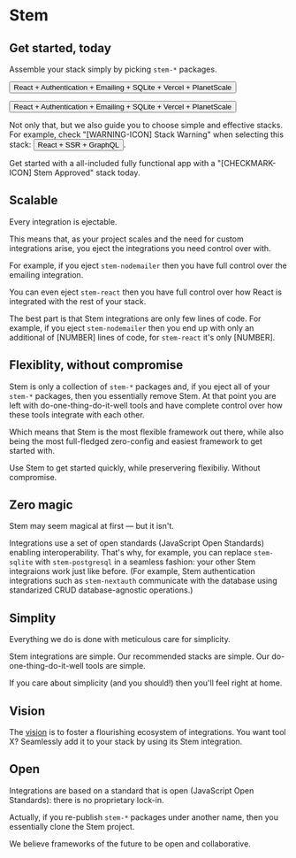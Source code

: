 # Stem

## Get started, today

Assemble your stack simply by picking `stem-*` packages.

<button>React + Authentication + Emailing + SQLite + Vercel + PlanetScale</button>

<button>React + Authentication + Emailing + SQLite + Vercel + PlanetScale</button>

Not only that, but we also guide you to choose simple and effective stacks. For example, check "[WARNING-ICON] Stack Warning" when selecting this stack: <button>React + SSR + GraphQL</button>.

Get started with a all-included fully functional app with a "[CHECKMARK-ICON] Stem Approved" stack today.


## Scalable

Every integration is ejectable.

This means that, as your project scales and the need for custom integrations arise, you eject the integrations you need control over with.

For example, if you eject `stem-nodemailer` then you have full control over the emailing integration.

You can even eject `stem-react` then you have full control over how React is integrated with the rest of your stack.

The best part is that Stem integrations are only few lines of code. For example, if you eject `stem-nodemailer` then you end up with only an additional of [NUMBER] lines of code, for `stem-react` it's only [NUMBER].


## Flexiblity, without compromise

Stem is only a collection of `stem-*` packages and, if you eject all of your `stem-*` packages, then you essentially remove Stem. At that point you are left with do-one-thing-do-it-well tools and have complete control over how these tools integrate with each other.

Which means that Stem is the most flexible framework out there, while also being the most full-fledged zero-config and easiest framework to get started with.

Use Stem to get started quickly, while preservering flexibiliy. Without compromise.


## Zero magic

Stem may seem magical at first &mdash; but it isn't.

Integrations use a set of open standards (JavaScript Open Standards) enabling interoperability. That's why, for example, you can replace `stem-sqlite` with `stem-postgresql` in a seamless fashion: your other Stem integraions work just like before. (For example, Stem authentication integrations such as `stem-nextauth` communicate with the database using standarized CRUD database-agnostic operations.)



## Simplity

Everything we do is done with meticulous care for simplicity.

Stem integrations are simple. Our recommended stacks are simple. Our do-one-thing-do-it-well tools are simple.

If you care about simplicity (and you should!) then you'll feel right at home.


## Vision

The [vision]() is to foster a flourishing ecosystem of integrations. You want tool X? Seamlessly add it to your stack by using its Stem integration.


## Open

Integrations are based on a standard that is open (JavaScript Open Standards): there is no proprietary lock-in.

Actually, if you re-publish `stem-*` packages under another name, then you essentially clone the Stem project.

We believe frameworks of the future to be open and collaborative.

